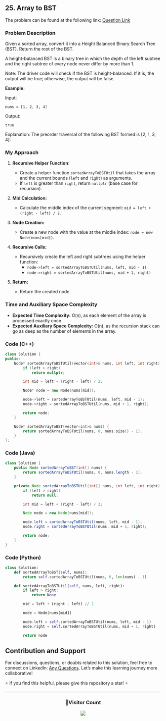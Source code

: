 ## 25. Array to BST

The problem can be found at the following link: [Question Link](https://www.geeksforgeeks.org/problems/array-to-bst4443/1)

### Problem Description

Given a sorted array, convert it into a Height Balanced Binary Search Tree (BST). Return the root of the BST.

A height-balanced BST is a binary tree in which the depth of the left subtree and the right subtree of every node never differ by more than 1.

Note: The driver code will check if the BST is height-balanced. If it is, the output will be true; otherwise, the output will be false.

**Example:**

Input:

```
nums = [1, 2, 3, 4]
```

Output:

```
true
```

Explanation:
The preorder traversal of the following BST formed is [2, 1, 3, 4]:

### My Approach

1. **Recursive Helper Function:**

   - Create a helper function `sortedArrayToBSTUtil` that takes the array and the current bounds (`left` and `right`) as arguments.
   - If `left` is greater than `right`, return `nullptr` (base case for recursion).

2. **Mid Calculation:**

   - Calculate the middle index of the current segment: `mid = left + (right - left) / 2`.

3. **Node Creation:**

   - Create a new node with the value at the middle index: `node = new Node(nums[mid])`.

4. **Recursive Calls:**

   - Recursively create the left and right subtrees using the helper function:
     - `node->left = sortedArrayToBSTUtil(nums, left, mid - 1)`
     - `node->right = sortedArrayToBSTUtil(nums, mid + 1, right)`

5. **Return:**
   - Return the created node.

### Time and Auxiliary Space Complexity

- **Expected Time Complexity:** O(n), as each element of the array is processed exactly once.
- **Expected Auxiliary Space Complexity:** O(n), as the recursion stack can go as deep as the number of elements in the array.

### Code (C++)

```cpp
class Solution {
public:
    Node* sortedArrayToBSTUtil(vector<int>& nums, int left, int right) {
        if (left > right)
            return nullptr;

        int mid = left + (right - left) / 2;

        Node* node = new Node(nums[mid]);

        node->left = sortedArrayToBSTUtil(nums, left, mid - 1);
        node->right = sortedArrayToBSTUtil(nums, mid + 1, right);

        return node;
    }

    Node* sortedArrayToBST(vector<int>& nums) {
        return sortedArrayToBSTUtil(nums, 0, nums.size() - 1);
    }
};
```

### Code (Java)

```java
class Solution {
    public Node sortedArrayToBST(int[] nums) {
        return sortedArrayToBSTUtil(nums, 0, nums.length - 1);
    }

    private Node sortedArrayToBSTUtil(int[] nums, int left, int right) {
        if (left > right)
            return null;

        int mid = left + (right - left) / 2;

        Node node = new Node(nums[mid]);

        node.left = sortedArrayToBSTUtil(nums, left, mid - 1);
        node.right = sortedArrayToBSTUtil(nums, mid + 1, right);

        return node;
    }
}
```

### Code (Python)

```python
class Solution:
    def sortedArrayToBST(self, nums):
        return self.sortedArrayToBSTUtil(nums, 0, len(nums) - 1)

    def sortedArrayToBSTUtil(self, nums, left, right):
        if left > right:
            return None

        mid = left + (right - left) // 2

        node = Node(nums[mid])

        node.left = self.sortedArrayToBSTUtil(nums, left, mid - 1)
        node.right = self.sortedArrayToBSTUtil(nums, mid + 1, right)

        return node
```

## Contribution and Support

For discussions, questions, or doubts related to this solution, feel free to connect on LinkedIn: [Any Questions](https://www.linkedin.com/in/patel-hetkumar-sandipbhai-8b110525a/). Let’s make this learning journey more collaborative!

⭐ If you find this helpful, please give this repository a star! ⭐

---

<div align="center">
  <h3><b>📍Visitor Count</b></h3>
</div>

<p align="center">
  <img src="https://visitor-badge.laobi.icu/badge?page_id=Hunterdii.GeeksforGeeks-POTD" />
</p>
